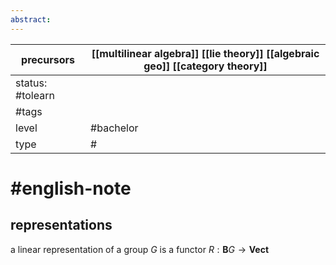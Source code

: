 ```yaml
---
abstract:
---
```

| precursors           | [[multilinear algebra]] [[lie theory]] [[algebraic geo]] [[category theory]] |
| -------------------- | ---------------------------------------------------------------------------- |
| status:     #tolearn |                                                                              |
| #tags                |                                                                              |
| level                | #bachelor                                                                    |
| type                 | #                                                                            |
# #english-note 
## representations
a linear representation of a group $G$ is a functor $R:\mathbf{B}G\to\mathbf{Vect}$
